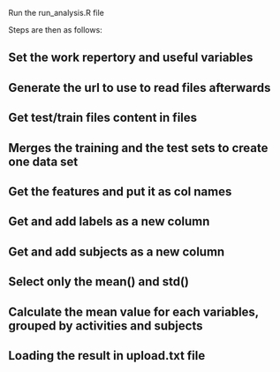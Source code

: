 Run the run_analysis.R file

Steps are then as follows:

## Set the work repertory and useful variables

## Generate the url to use to read files afterwards

## Get test/train files content in files

## Merges the training and the test sets to create one data set

## Get the features and put it as col names 

## Get and add labels as a new column

## Get and add subjects as a new column

## Select only the mean() and std()

## Calculate the mean value for each variables, grouped by activities and subjects

## Loading the result in upload.txt file
